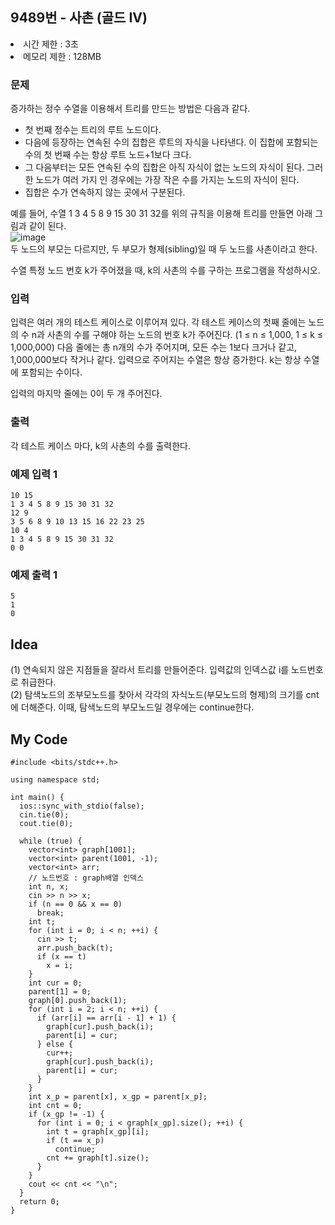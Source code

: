 ## 9489번 - 사촌 (골드 IV)

<li>시간 제한 : 3초</li>
<li>메모리 제한 : 128MB</li>

### 문제
증가하는 정수 수열을 이용해서 트리를 만드는 방법은 다음과 같다.<br>

* 첫 번째 정수는 트리의 루트 노드이다.
* 다음에 등장하는 연속된 수의 집합은 루트의 자식을 나타낸다. 이 집합에 포함되는 수의 첫 번째 수는 항상 루트 노드+1보다 크다.
* 그 다음부터는 모든 연속된 수의 집합은 아직 자식이 없는 노드의 자식이 된다. 그러한 노드가 여러 가지 인 경우에는 가장 작은 수를 가지는 노드의 자식이 된다.
* 집합은 수가 연속하지 않는 곳에서 구분된다.

예를 들어, 수열 1 3 4 5 8 9 15 30 31 32를 위의 규칙을 이용해 트리를 만들면 아래 그림과 같이 된다.<br>
![image](https://user-images.githubusercontent.com/82569171/227779954-d44bf3c8-05b8-494d-807a-572f705392f5.png)
<br>
두 노드의 부모는 다르지만, 두 부모가 형제(sibling)일 때 두 노드를 사촌이라고 한다.<br>

수열 특정 노드 번호 k가 주어졌을 때, k의 사촌의 수를 구하는 프로그램을 작성하시오.<br>

### 입력
입력은 여러 개의 테스트 케이스로 이루어져 있다. 각 테스트 케이스의 첫째 줄에는 노드의 수 n과 사촌의 수를 구해야 하는 노드의 번호 k가 주어진다. (1 ≤ n ≤ 1,000, 1 ≤ k ≤ 1,000,000) 다음 줄에는 총 n개의 수가 주어지며, 모든 수는 1보다 크거나 같고, 1,000,000보다 작거나 같다. 입력으로 주어지는 수열은 항상 증가한다. k는 항상 수열에 포함되는 수이다.<br>

입력의 마지막 줄에는 0이 두 개 주어진다.<br>

### 출력
각 테스트 케이스 마다, k의 사촌의 수를 출력한다.<br>

### 예제 입력 1
```
10 15
1 3 4 5 8 9 15 30 31 32
12 9
3 5 6 8 9 10 13 15 16 22 23 25
10 4
1 3 4 5 8 9 15 30 31 32
0 0
```
### 예제 출력 1
```
5
1
0
```
## Idea
(1) 연속되지 않은 지점들을 잘라서 트리를 만들어준다. 입력값의 인덱스값 i를 노드번호로 취급한다.<br>
(2) 탐색노드의 조부모노드를 찾아서 각각의 자식노드(부모노드의 형제)의 크기를 cnt에 더해준다. 이때, 탐색노드의 부모노드일 경우에는 continue한다.<br>

## My Code
```
#include <bits/stdc++.h>

using namespace std;

int main() {
  ios::sync_with_stdio(false);
  cin.tie(0);
  cout.tie(0);

  while (true) {
    vector<int> graph[1001];
    vector<int> parent(1001, -1);
    vector<int> arr;
    // 노드번호 : graph배열 인덱스
    int n, x;
    cin >> n >> x;
    if (n == 0 && x == 0)
      break;
    int t;
    for (int i = 0; i < n; ++i) {
      cin >> t;
      arr.push_back(t);
      if (x == t)
        x = i;
    }
    int cur = 0;
    parent[1] = 0;
    graph[0].push_back(1);
    for (int i = 2; i < n; ++i) {
      if (arr[i] == arr[i - 1] + 1) {
        graph[cur].push_back(i);
        parent[i] = cur;
      } else {
        cur++;
        graph[cur].push_back(i);
        parent[i] = cur;
      }
    }
    int x_p = parent[x], x_gp = parent[x_p];
    int cnt = 0;
    if (x_gp != -1) {
      for (int i = 0; i < graph[x_gp].size(); ++i) {
        int t = graph[x_gp][i];
        if (t == x_p)
          continue;
        cnt += graph[t].size();
      }
    }
    cout << cnt << "\n";
  }
  return 0;
}
```
